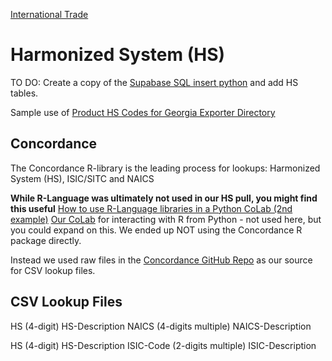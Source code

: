 [International Trade](/useeio.js/footprint/)
# Harmonized System (HS)

TO DO: Create a copy of the [Supabase SQL insert python](../prep/sql/supabase/) and add HS tables.

Sample use of [Product HS Codes for Georgia Exporter Directory](https://model.georgia.org/display/exporters/)

## Concordance

The Concordance R-library is the leading process for lookups:
Harmonized System (HS), ISIC/SITC and NAICS


**While R-Language was ultimately not used in our HS pull, you might find this useful**
[How to use R-Language libraries in a Python CoLab (2nd example)](https://www.geeksforgeeks.org/how-to-use-r-with-google-colaboratory/)
[Our CoLab](https://colab.research.google.com/drive/1etpn1no8JgeUxwLr_5dBFEbt8sq5wd4v?usp=sharing) for interacting with R from Python - not used here, but you could expand on this.
We ended up NOT using the Concordance R package directly.
<!--
[Chinese sectors](https://chatgpt.com/share/dbb6de4b-1366-4190-b284-3b7165951c61),  ISIC,  and the Harmonized System (HS)
-->

Instead we used raw files in the [Concordance GitHub Repo](https://github.com/insongkim/concordance/tree/master/data-raw) as our source for CSV lookup files.

## CSV Lookup Files

HS (4-digit)
HS-Description
NAICS (4-digits multiple)
NAICS-Description

HS (4-digit)
HS-Description
ISIC-Code (2-digits multiple)
ISIC-Description 

<!--
HS (4-digit)
HS-Description
Chinese-Sector-Code (2-digits)
Chinese-Sector-Description
-->
